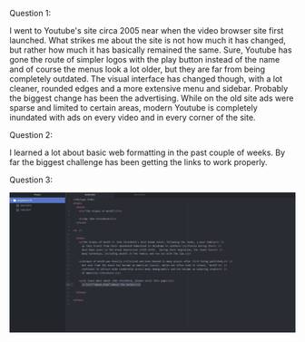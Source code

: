 Question 1:

I went to Youtube's site circa 2005 near when the video browser site first launched.  What strikes me about the site is not how much it has changed, but rather how much it has
basically remained the same.  Sure, Youtube has gone the route of simpler logos with the play button instead of the name and of course the menus look a lot older, but they
are far from being completely outdated.  The visual interface has changed though, with a lot cleaner, rounded edges and a more extensive menu and sidebar.  Probably the biggest
change has been the advertising.  While on the old site ads were sparse and limited to certain areas, modern Youtube is completely inundated with ads on every video and in every
corner of the site.

Question 2:

I learned a lot about basic web formatting in the past couple of weeks.  By far the biggest challenge has been getting the links to work properly.

Question 3:


![Image](https://github.com/jw122963/MART341-WebDesign/blob/main/assignment-05/images/assignment-05%20screenshot%2001.PNG)
